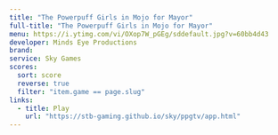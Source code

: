 ```yaml
---
title: "The Powerpuff Girls in Mojo for Mayor"
full-title: "The Powerpuff Girls in Mojo for Mayor"
menu: https://i.ytimg.com/vi/OXop7W_pGEg/sddefault.jpg?v=60bb4d43
developer: Minds Eye Productions
brand: 
service: Sky Games
scores:
  sort: score
  reverse: true
  filter: "item.game == page.slug"
links:
  - title: Play
    url: "https://stb-gaming.github.io/sky/ppgtv/app.html"
---
```

